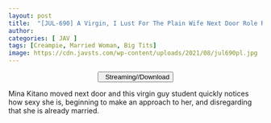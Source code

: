 ```yaml
---
layout: post
title:  "[JUL-690] A Virgin, I Lust For The Plain Wife Next Door Role Reversal A Sweaty Reverse Hold Intercourse That Taught Me How To Fuck. Mina Kitano"
author: 
categories: [ JAV ]
tags: [Creampie, Married Woman, Big Tits]
image: https://cdn.javsts.com/wp-content/uploads/2021/08/jul690pl.jpg
---
```


<center>
<a href="/svr/ceritahariini-everyonedoeseverythingnew">
<button class="btn btn-outline-dark py-2 px-5 d-block w-100 show-comments"><i class="fa fa-external-link"></i> &nbsp; Streaming//Download</button>
</a>
</center>

Mina Kitano moved next door and this virgin guy student quickly notices how sexy she is, beginning to make an approach to her, and disregarding that she is already married.
